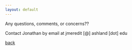 ```yaml
---
layout: default
---
```


Any questions, comments, or concerns??

Contact Jonathan by email at jmeredit [@] ashland [dot] edu



[back](./)
